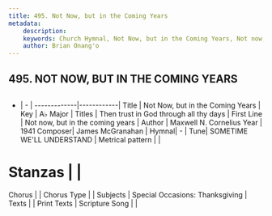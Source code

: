 ```yaml
---
title: 495. Not Now, but in the Coming Years
metadata:
    description: 
    keywords: Church Hymnal, Not Now, but in the Coming Years, Not now, but in the coming years , Then trust in God through all thy days
    author: Brian Onang'o
---
```



## 495. NOT NOW, BUT IN THE COMING YEARS

```txt

```

- |   -  |
-------------|------------|
Title | Not Now, but in the Coming Years |
Key | A♭ Major |
Titles | Then trust in God through all thy days |
First Line | Not now, but in the coming years  |
Author | Maxwell N. Cornelius
Year | 1941
Composer| James McGranahan |
Hymnal|  - |
Tune| SOMETIME WE&#039;LL UNDERSTAND |
Metrical pattern | |
# Stanzas |  |
Chorus |  |
Chorus Type |  |
Subjects | Special Occasions: Thanksgiving |
Texts |  |
Print Texts | 
Scripture Song |  |
  
